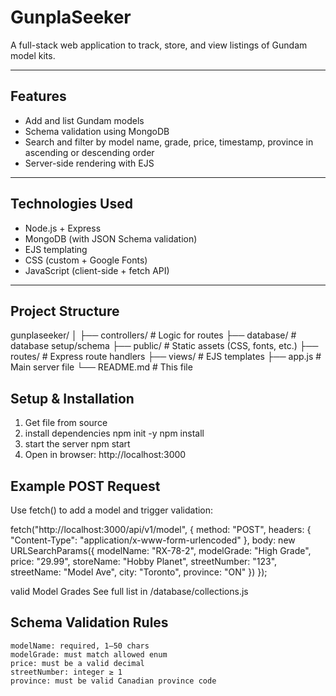 # GunplaSeeker
A full-stack web application to track, store, and view listings of Gundam model kits.

---

## Features

- Add and list Gundam models
- Schema validation using MongoDB
- Search and filter by model name, grade, price, timestamp, province in ascending or descending order
- Server-side rendering with EJS
  
---

## Technologies Used

- Node.js + Express
- MongoDB (with JSON Schema validation)
- EJS templating
- CSS (custom + Google Fonts)
- JavaScript (client-side + fetch API)

---

## Project Structure

gunplaseeker/
│
├── controllers/ # Logic for routes
├── database/ # database setup/schema
├── public/ # Static assets (CSS, fonts, etc.)
├── routes/ # Express route handlers
├── views/ # EJS templates
├── app.js # Main server file
└── README.md # This file

## Setup & Installation

1. Get file from source
2. install dependencies
  npm init -y
  npm install
4. start the server
  npm start
5. Open in browser:
  http://localhost:3000

## Example POST Request

Use fetch() to add a model and trigger validation:

fetch("http://localhost:3000/api/v1/model", {
  method: "POST",
  headers: {
    "Content-Type": "application/x-www-form-urlencoded"
  },
  body: new URLSearchParams({
    modelName: "RX-78-2",
    modelGrade: "High Grade",
    price: "29.99",
    storeName: "Hobby Planet",
    streetNumber: "123",
    streetName: "Model Ave",
    city: "Toronto",
    province: "ON"
  })
});

valid Model Grades
See full list in /database/collections.js

## Schema Validation Rules

    modelName: required, 1–50 chars
    modelGrade: must match allowed enum
    price: must be a valid decimal
    streetNumber: integer ≥ 1
    province: must be valid Canadian province code

